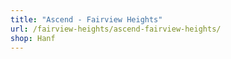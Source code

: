 ```yaml
---
title: "Ascend - Fairview Heights"
url: /fairview-heights/ascend-fairview-heights/
shop: Hanf
---
```


